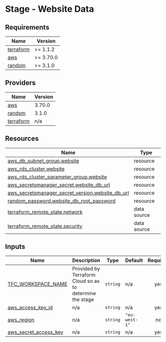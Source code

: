 # Stage - Website Data

<!-- BEGIN_TF_DOCS -->
## Requirements

| Name | Version |
|------|---------|
| <a name="requirement_terraform"></a> [terraform](#requirement\_terraform) | >= 1.1.2 |
| <a name="requirement_aws"></a> [aws](#requirement\_aws) | >= 3.70.0 |
| <a name="requirement_random"></a> [random](#requirement\_random) | >= 3.1.0 |

## Providers

| Name | Version |
|------|---------|
| <a name="provider_aws"></a> [aws](#provider\_aws) | 3.70.0 |
| <a name="provider_random"></a> [random](#provider\_random) | 3.1.0 |
| <a name="provider_terraform"></a> [terraform](#provider\_terraform) | n/a |

## Resources

| Name | Type |
|------|------|
| [aws_db_subnet_group.website](https://registry.terraform.io/providers/hashicorp/aws/latest/docs/resources/db_subnet_group) | resource |
| [aws_rds_cluster.website](https://registry.terraform.io/providers/hashicorp/aws/latest/docs/resources/rds_cluster) | resource |
| [aws_rds_cluster_parameter_group.website](https://registry.terraform.io/providers/hashicorp/aws/latest/docs/resources/rds_cluster_parameter_group) | resource |
| [aws_secretsmanager_secret.website_db_url](https://registry.terraform.io/providers/hashicorp/aws/latest/docs/resources/secretsmanager_secret) | resource |
| [aws_secretsmanager_secret_version.website_db_url](https://registry.terraform.io/providers/hashicorp/aws/latest/docs/resources/secretsmanager_secret_version) | resource |
| [random_password.website_db_root_password](https://registry.terraform.io/providers/hashicorp/random/latest/docs/resources/password) | resource |
| [terraform_remote_state.network](https://registry.terraform.io/providers/hashicorp/terraform/latest/docs/data-sources/remote_state) | data source |
| [terraform_remote_state.security](https://registry.terraform.io/providers/hashicorp/terraform/latest/docs/data-sources/remote_state) | data source |

## Inputs

| Name | Description | Type | Default | Required |
|------|-------------|------|---------|:--------:|
| <a name="input_TFC_WORKSPACE_NAME"></a> [TFC\_WORKSPACE\_NAME](#input\_TFC\_WORKSPACE\_NAME) | Provided by Terraform Cloud so as to determine the stage | `string` | n/a | yes |
| <a name="input_aws_access_key_id"></a> [aws\_access\_key\_id](#input\_aws\_access\_key\_id) | n/a | `string` | n/a | yes |
| <a name="input_aws_region"></a> [aws\_region](#input\_aws\_region) | n/a | `string` | `"eu-west-1"` | no |
| <a name="input_aws_secret_access_key"></a> [aws\_secret\_access\_key](#input\_aws\_secret\_access\_key) | n/a | `string` | n/a | yes |
<!-- END_TF_DOCS -->
